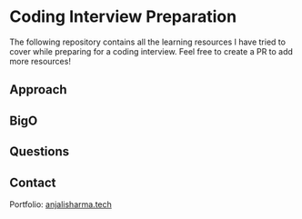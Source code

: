 # Coding Interview Preparation

The following repository contains all the learning resources I have tried to cover while preparing for a coding interview.
Feel free to create a PR to add more resources!


## Approach 

## BigO

## Questions

## Contact
Portfolio: [anjalisharma.tech](anjalisharma.tech) 
